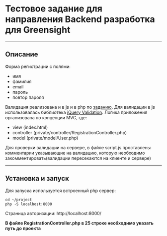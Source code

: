 # Тестовое задание для направления Backend разработка для Greensight
---
## Описание
Форма регистрации с полями:
- имя
- фамилия
- email
- пароль
- повтор пароля

Валидация реализована и в js и в php по [заданию](https://greensight.notion.site/Backend-f863a6666e9f40f99f41254a1fffe450). Для валидации в js использовалась
библиотека [jQuery Validation](https://jqueryvalidation.org/).
Логика приложения организована по концепции MVC, где:
- view (index.html)
- controller (private/controller/RegistrationController.php)
- model (private/model/User.php)

Для проверки валидации на сервере, в файле script.js проставлены комментарии указывающие на валидацию, которую необходимо закомментировать(валидации пересекаются на клиенте и сервере)

---
## Установка и запуск
Для запуска используется встроенный php сервер:
````
cd ~/project
php -S localhost:8000
````
Страница авторизации: http://localhost:8000/

**В файле RegistrationController.php в 25 строке необходимо указать путь до проекта**
